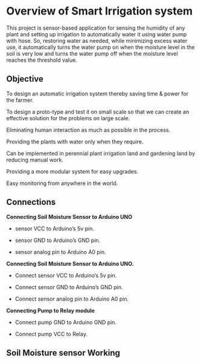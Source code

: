 # Overview of Smart Irrigation system 

This project is sensor-based application for sensing the humidity of any plant and setting up irrigation to automatically water it using water pump with hose. So, restoring water as needed, while minimizing excess water use, it automatically turns the water pump on when the moisture level in the soil is very low and turns the water pump off when the moisture level reaches the threshold value. 


## Objective


To design an automatic irrigation system thereby saving time & power for the farmer.

To design a proto-type and test it on small scale so that we can create an effective solution for the problems on large scale.

Eliminating human interaction as much as possible in the process.

Providing the plants with water only when they require.

Can be implemented in perennial plant irrigation land and gardening land by reducing manual work. 

Providing a more modular system for easy upgrades.

Easy monitoring from anywhere in the world.




## Connections




**Connecting Soil Moisture Sensor to Arduino UNO**

- sensor VCC to Arduino’s 5v pin.

- sensor GND to Arduino’s GND pin.

- sensor analog pin to Arduino A0 pin.





**Connecting Soil Moisture Sensor to Arduino UNO.**

- Connect sensor VCC to Arduino’s 5v pin.

- Connect sensor GND to Arduino’s GND pin.

- Connect sensor analog pin to Arduino A0 pin.



**Connecting Pump to Relay module**

- Connect pump GND to Arduino GND pin.

- Connect pump VCC to Relay.


## Soil Moisture sensor Working

